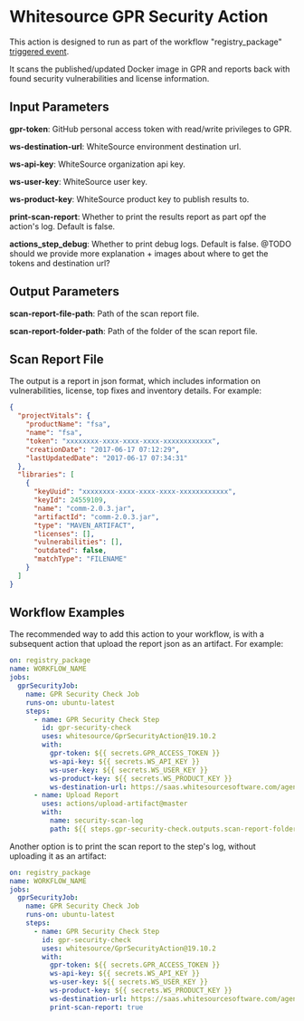 # Whitesource GPR Security Action
This action is designed to run as part of the workflow "registry_package" [triggered event](https://help.github.com/en/github/automating-your-workflow-with-github-actions/events-that-trigger-workflows).

It scans the published/updated Docker image in GPR and reports back with found security vulnerabilities and license information.

## Input Parameters
**gpr-token**: GitHub personal access token with read/write privileges to GPR.

**ws-destination-url**: WhiteSource environment destination url.

**ws-api-key**: WhiteSource organization api key.

**ws-user-key**: WhiteSource user key.

**ws-product-key**: WhiteSource product key to publish results to.

**print-scan-report**: Whether to print the results report as part opf the action's log. Default is false.

**actions_step_debug**: Whether to print debug logs. Default is false.
@TODO should we provide more explanation + images about where to get the tokens and destination url?

## Output Parameters
**scan-report-file-path**: Path of the scan report file.

**scan-report-folder-path**: Path of the folder of the scan report file.


## Scan Report File
The output is a report in json format, which includes information on vulnerabilities, license, top fixes and inventory details. For example:
```json
{
  "projectVitals": {
    "productName": "fsa",
    "name": "fsa",
    "token": "xxxxxxxx-xxxx-xxxx-xxxx-xxxxxxxxxxxx",
    "creationDate": "2017-06-17 07:12:29",
    "lastUpdatedDate": "2017-06-17 07:34:31"
  },
  "libraries": [
    {
      "keyUuid": "xxxxxxxx-xxxx-xxxx-xxxx-xxxxxxxxxxxx",
      "keyId": 24559109,
      "name": "comm-2.0.3.jar",
      "artifactId": "comm-2.0.3.jar",
      "type": "MAVEN_ARTIFACT",
      "licenses": [],
      "vulnerabilities": [],
      "outdated": false,
      "matchType": "FILENAME"
    }
  ]
}
```

## Workflow Examples
The recommended way to add this action to your workflow, is with a subsequent action that upload the report json as an artifact. For example:
```yaml
on: registry_package
name: WORKFLOW_NAME
jobs:
  gprSecurityJob:
    name: GPR Security Check Job
    runs-on: ubuntu-latest
    steps:
      - name: GPR Security Check Step
        id: gpr-security-check
        uses: whitesource/GprSecurityAction@19.10.2
        with:
          gpr-token: ${{ secrets.GPR_ACCESS_TOKEN }}
          ws-api-key: ${{ secrets.WS_API_KEY }}
          ws-user-key: ${{ secrets.WS_USER_KEY }}
          ws-product-key: ${{ secrets.WS_PRODUCT_KEY }}
          ws-destination-url: https://saas.whitesourcesoftware.com/agent
      - name: Upload Report
        uses: actions/upload-artifact@master
        with:
          name: security-scan-log
          path: ${{ steps.gpr-security-check.outputs.scan-report-folder-path }}
```

Another option is to print the scan report to the step's log, without uploading it as an artifact:
```yaml
on: registry_package
name: WORKFLOW_NAME
jobs:
  gprSecurityJob:
    name: GPR Security Check Job
    runs-on: ubuntu-latest
    steps:
      - name: GPR Security Check Step
        id: gpr-security-check
        uses: whitesource/GprSecurityAction@19.10.2
        with:
          gpr-token: ${{ secrets.GPR_ACCESS_TOKEN }}
          ws-api-key: ${{ secrets.WS_API_KEY }}
          ws-user-key: ${{ secrets.WS_USER_KEY }}
          ws-product-key: ${{ secrets.WS_PRODUCT_KEY }}
          ws-destination-url: https://saas.whitesourcesoftware.com/agent
          print-scan-report: true
```
